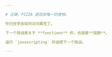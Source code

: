 ```yaml
---

# 正确，PIZZA 是目前唯一的食物。

你已经学会如何访问属性了。

下一个挑战是关于 **functions** 的，也就是**函数**。

运行 `javascripting` 并选择下一个挑战。

---
```

